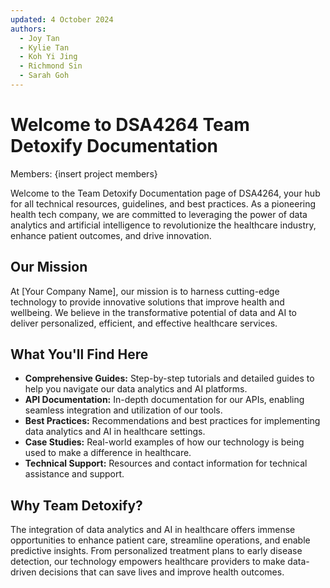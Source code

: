 ```yaml
---
updated: 4 October 2024
authors:
  - Joy Tan
  - Kylie Tan
  - Koh Yi Jing
  - Richmond Sin
  - Sarah Goh
---
```


# Welcome to DSA4264 Team Detoxify Documentation

Members: {insert project members}

Welcome to the Team Detoxify Documentation page of DSA4264, your hub for all technical resources, guidelines, and best practices. As a pioneering health tech company, we are committed to leveraging the power of data analytics and artificial intelligence to revolutionize the healthcare industry, enhance patient outcomes, and drive innovation.

## Our Mission

At [Your Company Name], our mission is to harness cutting-edge technology to provide innovative solutions that improve health and wellbeing. We believe in the transformative potential of data and AI to deliver personalized, efficient, and effective healthcare services.

## What You'll Find Here

- **Comprehensive Guides:** Step-by-step tutorials and detailed guides to help you navigate our data analytics and AI platforms.
- **API Documentation:** In-depth documentation for our APIs, enabling seamless integration and utilization of our tools.
- **Best Practices:** Recommendations and best practices for implementing data analytics and AI in healthcare settings.
- **Case Studies:** Real-world examples of how our technology is being used to make a difference in healthcare.
- **Technical Support:** Resources and contact information for technical assistance and support.

## Why Team Detoxify?

The integration of data analytics and AI in healthcare offers immense opportunities to enhance patient care, streamline operations, and enable predictive insights. From personalized treatment plans to early disease detection, our technology empowers healthcare providers to make data-driven decisions that can save lives and improve health outcomes.

